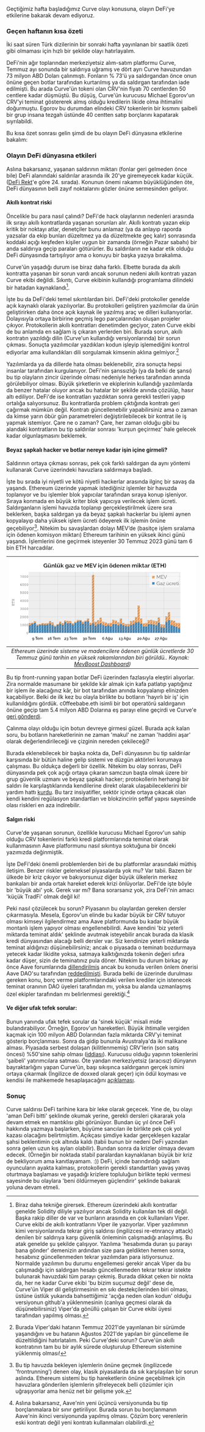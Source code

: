 Geçtiğimiz hafta başladığımız Curve olayı konusuna, olayın DeFi'ye etkilerine bakarak devam ediyoruz. 

### Geçen haftanın kısa özeti
İki saat süren Türk dizilerinin bir sonraki hafta yayınlanan bir saatlik özeti gibi olmaması için hızlı bir şekilde olayı hatırlayalım.

DeFi'nin ağır toplarından merkeziyetsiz alım-satım platformu Curve, Temmuz ayı sonunda bir saldırıya uğramış ve dört ayrı Curve havuzundan 73 milyon ABD Doları çalınmıştı. Fonların % 73'ü ya saldırgandan önce onun önüne geçen botlar tarafından kurtarılmış ya da saldırgan tarafından iade edilmişti. Bu arada Curve'ün tokeni olan CRV'nin fiyatı 70 centlerden 50 centlere kadar düşmüştü. Bu düşüş, Curve'ün kurucusu Michael Egorov'un CRV'yi teminat göstererek almış olduğu kredilerin likide olma ihtimalini doğurmuştu. Egorov bu durumdan elindeki CRV tokenlerin bir kısmını şaibeli bir grup insana tezgah üstünde 40 centten satıp borçlarını kapatarak sıyrılabildi. 

Bu kısa özet sonrası gelin şimdi de bu olayın DeFi dünyasına etkilerine bakalım: 

### Olayın DeFi dünyasına etkileri

Aslına bakarsanız, yaşanan saldırının miktarı (fonlar geri gelmeden önce bile) DeFi alanındaki saldırılar arasında ilk 20'ye giremeyecek kadar küçük. ([DeFi Rekt](https://rekt.news/leaderboard/)'e göre 24. sırada). Konunun önemi rakamın büyüklüğünden öte, DeFi dünyasının belli zayıf noktalarını gözler önüne sermesinden geliyor. 

#### Akıllı kontrat riski

Öncelikle bu para nasıl çalındı? DeFi'de hack olaylarının nedenleri arasında ilk sırayı akıllı kontratlarda yaşanan sorunları alır. Akıllı kontratı yazan ekip kritik bir noktayı atlar, denetçiler bunu anlamaz (ya da anlayıp raporda yazsalar da ekip bunları düzeltmez ya da düzeltmekte geç kalır) sonrasında koddaki açığı keşfeden kişiler uygun bir zamanda (örneğin Pazar sabahı) bir anda saldırıya geçip paraları götürürler. Bu saldırıların ne kadar etik olduğu DeFi dünyasında tartışılıyor ama o konuyu bir başka yazıya bırakalıma. 

Curve'ün yaşadığı durum ise biraz daha farklı. Elbette burada da akıllı kontratta yaşanan bir sorun vardı ancak sorunun nedeni akıllı kontratı yazan Curve ekibi değildi. Sıkıntı, Curve ekibinin kullandığı programlama dilindeki bir hatadan kaynaklandı[^1]. 

İşte bu da DeFi'deki temel sıkıntılardan biri. DeFi'deki protokoller genelde açık kaynaklı olarak yazılıyorlar. Bu protokolleri geliştiren yazılımcılar da ürün geliştirirken daha önce açık kaynak ile yazılmış araç ve dilleri kullanıyorlar.  Dolayısıyla ortaya birbirine geçmiş lego parçalarından oluşan projeler çıkıyor. Protokollerin akıllı kontratları denetimden geçiyor, zaten Curve ekibi de bu anlamda en sağlam iş çıkaran yerlerden biri. Burada sorun, akıllı kontratın yazıldığı dilin (Curve'un kullandığı versiyonlarında) bir sorun çıkması. Sonuçta yazılımcılar yazdıkları kodun işleyip işlemediğini kontrol ediyorlar ama kullandıkları dili sorgulamak kimsenin aklına gelmiyor.[^2]

Yazılımlarda ya da dillerde hata olması beklenebilir, zira  sonuçta hepsi insanlar tarafından kurgulanıyor. DeFi'nin şanssızlığı (ya da belki de şansı) bu tip olayların zincir üzerinde olması nedeniyle herkes tarafından anında görülebiliyor olması. Büyük şirketlerin ve ekiplerinin kullandığı yazılımlarda da benzer hatalar oluyor ancak bu hatalar bir şekilde anında çözülüp, hasır altı ediliyor. DeFi'de ise kontratları yazdıktan sonra gerekli testleri yapıp ortalığa salıyorsunuz. Bu kontratlarda problem çıktığında kontratı geri çağırmak mümkün değil. Kontratı güncellenebilir yapabilirsiniz ama o zaman da kimse yarın öbür gün parametreleri değiştirilebilecek bir kontrat ile iş yapmak istemiyor. Çare ne o zaman? Çare, her zaman olduğu gibi bu alandaki kontratların bu tip saldırılar sonrası 'kurşun geçirmez' hale gelecek kadar olgunlaşmasını beklemek. 

#### Beyaz şapkalı hacker ve botlar nereye kadar işin içine girmeli?
Saldırının ortaya çıkması sonrası, pek çok farklı saldırgan da aynı yöntemi kullanarak Curve üzerindeki havuzlara saldırmaya başladı. 

İşte bu sırada iyi niyetli ve kötü niyetli hackerlar arasında ilginç bir savaş da yaşandı. Ethereum üzerinde yapmak istediğiniz işlemler bir havuzda toplanıyor ve bu işlemler blok yapıcılar tarafından sıraya konup işleniyor. Sıraya konmada en büyük kriter blok yapıcıya verilecek işlem ücreti. Saldırganların işlemi havuzda toplanıp gerçekleştirilmek üzere sıra beklerken, başka saldırgan ya da beyaz şapkalı hackerlar bu işlemi aynen kopyalayıp daha yüksek işlem ücreti ödeyerek ilk işlemin önüne geçebiliyor[^3]. Nitekim bu savaşlardan dolayı MEV’de (basitçe işlem sıralama için ödenen komisyon miktarı) Ethereum tarihinin en yüksek ikinci günü yaşandı. İşlemlerini öne geçirmek isteyenler 30 Temmuz 2023 günü tam 6 bin ETH harcadılar. 

| ![mev-vs-gas](/assets/mev-gaz-ucreti_800.png)|
|:--:| 
| *Ethereum üzerinde sisteme ve madencilere ödenen günlük ücretlerde 30 Temmuz günü tarihin en yüksek rakamlarından biri görüldü.. Kaynak: [MevBoost Dashboard](https://mevboost.pics/))*|

Bu tip front-running yapan botlar DeFi üzerinden fazlasıyla eleştiri alıyorlar. Zira normalde masumane bir şekilde kâr almak için kafa patlatıp yaptığınız bir işlem ile alacağınız kâr, bir bot tarafından anında kopyalanıp elinizden kaçabiliyor. Belki de ilk kez bu olayla birlikte bu botların 'hayırlı bir iş' için kullanıldığını gördük. c0ffeebabe.eth isimli bir bot operatörü saldırganın önüne geçip tam 5.4 milyon ABD Dolarına eş parayı eline geçirdi ve Curve'e [geri gönderdi](https://www.theblock.co/post/242136/mev-bot-runner-c0ffeebabe-eth-returns-5-4-million-amid-curve-exploit).

Çalınma olayı olduğu için botun devreye girmesi güzel. Burada açık kalan soru, bu botların hareketlerinin ne zaman 'makul' ne zaman 'haddini aşar' olarak değerlendirileceği ve çizginin nereden çekileceği?

Burada eklenebilecek bir başka nokta da, DeFi dünyasının bu tip saldırılar karşısında bir bütün haline gelip sistemi ve düzgün aktörleri korumaya çalışması. Bu oldukça değerli bir özellik. Nitekim bu olay sonrası, DeFi dünyasında pek çok açığı ortaya çıkaran samczun başta olmak üzere bir grup güvenlik uzmanı ve beyaz şapkalı hacker; protokollerin herhangi bir saldırı ile karşılaştıklarında kendilerine direkt olarak ulaşabileceklerini bir yardım hattı [kurdu](https://twitter.com/samczsun/status/1688613385565528064). Bu tarz insiyatifler, sektör içinde ortaya çıkacak olan kendi kendini regülasyon standartları ve blokzincirin şeffaf yapısı sayesinde olası riskleri en aza indirebilir. 

#### Salgın riski

Curve'de yaşanan sorunun, özellikle kurucusu Michael Egorov'un sahip olduğu CRV tokenlerini farklı kredi platformlarında teminat olarak kullanmasının Aave platformunu nasıl sıkıntıya soktuğuna bir önceki yazımızda değinmiştik. 

İşte DeFi'deki önemli problemlerden biri de bu platformlar arasındaki müthiş iletişim. Benzer riskler geleneksel piyasalarda yok mu? Var tabii. Bazen bir ülkede bir kriz çıkıyor ve bakıyorsunuz diğer büyük ülkelerin merkez bankaları bir anda ortak hareket ederek krizi önlüyorlar. DeFi'de işte böyle bir 'büyük abi' yok. Gerek var mı? Bana sorarsanız yok, zira DeFi'nin amacı 'küçük TradFi' olmak değil ki! 

Peki nasıl çözülecek bu sorun? Piyasanın bu olaylardan gereken dersler çıkarmasıyla. Mesela, Egorov'un elinde bu kadar büyük bir CRV tutuyor olması kimseyi ilgilendirmez ama Aave platformunda bu kadar büyük montanlı işlem yapıyor olması engellenebilirdi. Aave kendini 'biz yeterli miktarda teminat aldık' şeklinde avutmak isteyebilir ancak burada da klasik kredi dünyasından alacağı belli dersler var. Siz kendinize yeterli miktarda teminat aldığınızı düşünebilirsiniz; ancak o piyasada o teminatı bozdurmaya yetecek kadar likidite yoksa, satmaya kalktığınızda tokenin değeri sıfıra kadar düşer, sizin de teminatınız pula döner. Nitekim bu durum birkaç ay önce Aave forumlarında [dillendirilmiş](https://governance.aave.com/t/gauntlet-recommendation-to-freeze-crv-and-set-crv-ltv-0-on-aave-v2/13644) ancak bu konuda verilen önlem önerisi Aave DAO'su tarafından [reddedilmişti](https://app.aave.com/governance/proposal/246/). Burada belki de üzerinde durulması gereken konu,  borç verme platformlarındaki verilen krediler için istenecek teminat oranının DAO üyeleri tarafından mı, yoksa bu alanda uzmanlaşmış özel ekipler tarafından mı belirlenmesi gerektiği.[^4]

#### Ve diğer ufak tefek sorular:
Bunun yanında ufak tefek sorular da 'sinek küçük' misali mide bulandırabiliyor. Örneğin, Egorov'un hareketleri. Büyük ihtimalle vergiden kaçmak için 100 milyon ABD Dolarından fazla miktarda CRV'yi teminat gösterip borçlanması. Sonra da gidip bununla Avustralya'da iki malikane alması. Piyasada serbest dolaşan (kilitlenmemiş) CRV'lerin (son satış öncesi) %50'sine sahip olması ([iddiası](https://twitter.com/apes_prologue/status/1669121532356902913)). Kurucusu olduğu yapının tokenlerini 'şaibeli' yatırımcılara satması.  Öte yandan merkeziyetsiz (aracısız) dünyanın bayraktarlığını yapan Curve'ün, başı sıkışınca saldırganın gerçek ismini ortaya çıkarmak (İngilizce de doxxed olarak geçer) için ödül koyması ve kendisi ile mahkemede hesaplaşacağını [açıklaması](https://etherscan.io/tx/0xc45e47f6e7d3e74763032e2fb991fa9a003d8ed55c13c93c6a5368ff322d7742). 

### Sonuç 
Curve saldırısı DeFi tarihine kara bir leke olarak geçecek. Yine de, bu olayı 'aman DeFi bitti' şeklinde okumak yerine, gerekli dersleri çıkararak yola devam etmek en mantıklısı gibi görünüyor. Bundan üç yıl önce DeFi hakkında yazmaya başlarken, büyüme sancıları ile birlikte pek çok yol kazası olacağını belirtmiştim. Açıkçası şimdiye kadar gerçekleşen kazalar şahsi beklentimin çok altında kaldı (tabii bunun bir nedeni DeFi yazından sonra gelen uzun kış ayları olabilir). Bundan sonra da krizler olmaya devam edecek. (Örneğin bir noktada stabil paralardan kaynaklanan büyük bir kriz de bekliyorum ama kanıtlayamam. :)) DeFi, içinde barındırdığı sağlam oyuncuların ayakta kalması, protokollerin gerekli standartları yavaş yavaş oturtmaya başlaması ve  yaşadığı krizlere topluluğun birlikte tepki vermesi sayesinde bu olaylara 'beni öldürmeyen güçlendirir' şeklinde bakarak yoluna devam etmeli. 


[^1]: Biraz daha tekniğe girersek. Ethereum üzerindeki akıllı kontratlar genelde Solidity diliyle yazılıyor ancak Solidity kullanılan tek dil değil. Başka rakip diller de var ve bunların arasında en çok kullanılanı Viper. Curve ekibi de akıllı kontratlarını Viper ile yazıyorlar. Viper yazılımının kimi versiyonlarında tekrar giriş saldırısı (ingilizcesi re-etnrancy attack) denilen bir saldırıya karşı güvenlik önleminin çalışmadığı anlaşılmış. Bu atak genelde şu şekilde çalışıyor. Yazılıma 'hesabımda duran şu parayı bana gönder' demenizin ardından size para geldikten hemen sonra, hesabınız güncellenmeden tekrar yazılımdan para istiyorsunuz. Normalde yazılımın bu durumu engellemesi gerekir ancak Viper da bu çalışmadığı için saldırgan hesabı güncellenmeden tekrar tekrar istekte bulunarak havuzdaki tüm parayı çekmiş. Burada dikkat çeken bir nokta da, her ne kadar Curve ekibi 'bu bizim suçumuz değil' dese de, Curve'ün Viper dil geliştirmesinin en sıkı destekçilerinden biri olması, üstüne üstlük yukarıda bahsettiğimiz 'açığa neden olan kodun' olduğu versiyonun github'a yüklenmesinin (canlıya geçmesi olarak da düşünebilirsiniz) Viper'da gönüllü çalışan bir Curve ekibi üyesi tarafından yapılmış olması. 

[^2]: Burada Viper'daki hatanın Temmuz 2021'de yayınlanan bir sürümde yaşandığını ve bu hatanın Ağustos 2021'de yapılan bir güncelleme ile düzeltildiğini hatırlatalım. Peki Curve'deki sorun? Curve'ün akıllı kontratının tam bu bir aylık sürede oluşturulup Ethereum sistemine yüklenmiş olması!

[^3]: Bu tip havuzda bekleyen işlemlerin önüne geçmek (ingilizcede 'frontrunning') denen olay, klasik piyasalarda da sık karşılaşılan bir sorun aslında. Ethereum sistemi bu tip hareketlerin önüne geçebilmek için havuzlara gönderilen işlemlerin şifreleyecek belli çözümler için uğraşıyorlar ama henüz net bir gelişme yok. 

[^4]: Aslına bakarsanız, Aave'nin yeni üçüncü versiyonunda bu tip borçlanmalara bir sınır getiriliyor. Burada sorun bu borçlanmanın Aave'nin ikinci versiyonunda yapılmış olması. Çözüm borç verenlerin eski kontratı değil yeni kontratı kullanmaları olabilirdi. 
